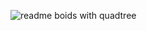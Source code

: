 ![readme](https://github.com/revistain/collisionAndBoids/assets/81684431/b3b5f386-a0a5-45a6-be99-12f4c8aad0fe)
boids with quadtree
